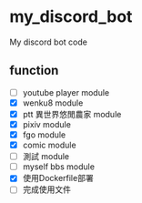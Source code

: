 # my_discord_bot
My discord bot code

## function
- [ ] youtube player module
- [x] wenku8 module
- [x] ptt 異世界悠閒農家 module
- [x] pixiv module
- [x] fgo module
- [x] comic module
- [ ] 測試 module
- [ ] myself bbs module
- [x] 使用Dockerfile部署
- [ ] 完成使用文件
